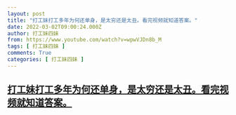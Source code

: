 ```yaml
---
layout: post
title: "打工妹打工多年为何还单身，是太穷还是太丑。看完视频就知道答案。"
date: 2022-03-02T09:00:24.000Z
author: 打工妹四妹
from: https://www.youtube.com/watch?v=wpwVJDn8b_M
tags: [ 打工妹四妹 ]
comments: True
categories: [ 打工妹四妹 ]
---
```

<!--1646211624000-->
[打工妹打工多年为何还单身，是太穷还是太丑。看完视频就知道答案。](https://www.youtube.com/watch?v=wpwVJDn8b_M)
------

<div>

</div>
